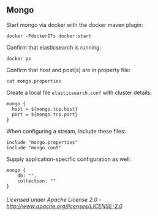 ## Mongo

Start mongo via docker with the docker maven plugin:

    docker -PdockerITs docker:start

Confirm that elasticsearch is running:

    docker ps

Confirm that host and post(s) are in property file:

    cat mongo.properties

Create a local file `elasticsearch.conf` with cluster details:

    mongo {
      host = ${mongo.tcp.host}
      port = ${mongo.tcp.port}
    }

When configuring a stream, include these files:

    include "mongo.properties"
    include "mongo.conf"

Supply application-specific configuration as well:

    mongo {
        db: "",
        collection: ""
    }

###### Licensed under Apache License 2.0 - http://www.apache.org/licenses/LICENSE-2.0
